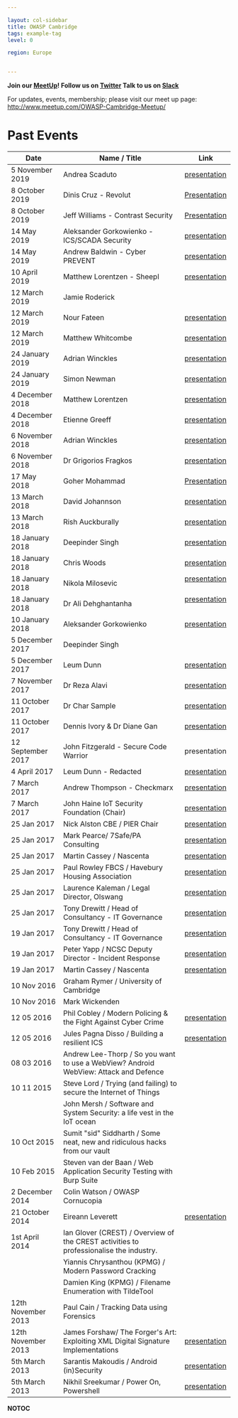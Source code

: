 ```yaml
---

layout: col-sidebar
title: OWASP Cambridge
tags: example-tag
level: 0

region: Europe


---
```

<b>Join our [MeetUp](https://www.meetup.com/OWASP-Cambridge-Meetup/)\!
Follow us on [Twitter](http://twitter.com/#!/owaspcambs)
Talk to us on
[Slack](https://owasp.slack.com/app_redirect?channel=chapter-cambridge)
</b>

For updates, events, membership; please visit our meet up page:
<http://www.meetup.com/OWASP-Cambridge-Meetup/>
<meetup group="OWASP-Cambridge-Meetup" />

# Past Events

| Date               | Name / Title                                                                           | Link                                                                                                                                                         |
| ------------------ | -------------------------------------------------------------------------------------- | ------------------------------------------------------------------------------------------------------------------------------------------------------------ |
| 5 November 2019    | Andrea Scaduto                                                                         | [presentation](/www-pdf-archive/RTF-OWASP-Cambridge.pdf )                                                                                                     |
| 8 October 2019     | Dinis Cruz - Revolut                                                                   | [Presentation](https://www.slideshare.net/DinisCruz/using-owasp-security-bot-osbot-to-make-fact-based-security-decisions)                                    |
| 8 October 2019     | Jeff Williams - Contrast Security                                                      | [Presentation](https://contrastsecurity.app.box.com/s/w2pv7cb46r3guyob6i1xf0igne9g281g)                                                                      |
| 14 May 2019        | Aleksander Gorkowienko - ICS/SCADA Security                                            | [presentation](https://spirent1-my.sharepoint.com/:b:/g/personal/aleksander_gorkowienko_spirent_com/EfDeMof_rydPsGBCGioPuBAB-7VpkIB4jGVtNv2vm8uUhQ?e=dA7hha) |
| 14 May 2019        | Andrew Baldwin - Cyber PREVENT                                                         | [presentation](/www-pdf-archive/Cyber_Prevent_for_OWASP_May_2019.pdf )                                                                                        |
| 10 April 2019      | Matthew Lorentzen - Sheepl                                                             | [presentation](/www-pdf-archive/OWASP-Sheepl_Presentation_April19.pdf )                                                                                       |
| 12 March 2019      | Jamie Roderick                                                                         |                                                                                                                                                              |
| 12 March 2019      | Nour Fateen                                                                            | [presentation](/www-pdf-archive/Nour_-_OWASP-3.pdf )                                                                                                          |
| 12 March 2019      | Matthew Whitcombe                                                                      | [presentation](/www-pdf-archive/MWR_-_OWASP_v6.pdf )                                                                                                          |
| 24 January 2019    | Adrian Winckles                                                                        | [presentation](/www-pdf-archive/Botprobe_-_Reducing_Network_Threat_Intelligence_Big_Data_v0-1_.pdf )                                                          |
| 24 January 2019    | Simon Newman                                                                           | [presentation](/www-pdf-archive/Cyber_Threat_Intelligence_Day_\(Anglia_Ruskin_University\).pdf )                                                              |
| 4 December 2018    | Matthew Lorentzen                                                                      | [presentation](/www-pdf-archive/From_battlefield_to_bunker_v1-0.pdf )                                                                                         |
| 4 December 2018    | Etienne Greeff                                                                         | [presentation](/www-pdf-archive/Seconds_out_2018_AI_&_ML_40_min_version.pdf )                                                                                 |
| 6 November 2018    | Adrian Winckles                                                                        | [presentation](/www-pdf-archive/OWASP_Cambridge_Talk_-_Application_Honeypot_Threat_Intelligence_v1-0.pdf )                                                    |
| 6 November 2018    | Dr Grigorios Fragkos                                                                   | [presentation](/www-pdf-archive/OWASP_Cambridge_-_6Nov2018_-_G.Fragkos.pdf )                                                                                  |
| 17 May 2018        | Goher Mohammad                                                                         | [Presentation](https://www.slideshare.net/GoherMohammad/joint-owasp-cambridge-bcs-cybercrime-forensics-sig-uk-cyber-security-forum-cambridge-cluster)        |
| 13 March 2018      | David Johannson                                                                        | [presentation](/www-pdf-archive/Cambridge_13-Mar-2018_OWASP_Top_10_2017.pdf )                                                                                 |
| 13 March 2018      | Rish Auckburally                                                                       | [presentation](/www-pdf-archive/Intro_to_3B_RA_V1.pdf )                                                                                                       |
| 18 January 2018    | Deepinder Singh                                                                        | [presentation](/www-pdf-archive/OWASP-AI-Cybersecurity_Cambridge-Deep-180118.pdf )                                                                            |
| 18 January 2018    | Chris Woods                                                                            | [presentation](Media:Deck_OWASP_event_17-01.pptx )                                                                                                 |
| 18 January 2018    | Nikola Milosevic                                                                       | [presentation](Media:OWASPCambridge.pptx ) ‎                                                                                                       |
| 18 January 2018    | Dr Ali Dehghantanha                                                                    | [presentation](Media:OWASP_Cambridge_Myths_and_Truths_Cyber_Threat_Hunting_and_Intelligence_in_IoT_Environments.pptx ) ‎                           |
| 10 January 2018    | Aleksander Gorkowienko                                                                 | [presentation](/www-pdf-archive/A.Gorkowienko-Securing_Oil_and_Gas_Systems_From_Cyber-attack_v1.1.pdf )                                                       |
| 5 December 2017    | Deepinder Singh                                                                        |                                                                                                                                                              |
| 5 December 2017    | Leum Dunn                                                                              | [presentation](/www-pdf-archive/100_things.pdf )                                                                                                              |
| 7 November 2017    | Dr Reza Alavi                                                                          | [presentation](Media:GDPR.pptx )                                                                                                                   |
| 11 October 2017    | Dr Char Sample                                                                         | [presentation](/www-pdf-archive/FN-20171011_\(compressed_image_version.pdf )                                                                                  |
| 11 October 2017    | Dennis Ivory & Dr Diane Gan                                                            | [presentation](Media:Anglia_Ruskin_F435.pptx )                                                                                                     |
| 12 September 2017  | John Fitzgerald - Secure Code Warrior                                                  | presentation                                                                                                                                                 |
| 4 April 2017       | Leum Dunn - Redacted                                                                   | [presentation](/www-pdf-archive/A_day_in_the_life_of.pdf )                                                                                                    |
| 7 March 2017       | Andrew Thompson - Checkmarx                                                            | [presentation](/www-pdf-archive/OWASP_Cambridge_-_Checkmarx_Software_AppSec_kit.pdf )                                                                         |
| 7 March 2017       | John Haine IoT Security Foundation (Chair)                                             | [presentation](/www-pdf-archive/Ambassador_IoTSF_Feb_2017_Intro_jlh.pdf )                                                                                     |
| 25 Jan 2017        | Nick Alston CBE / PIER Chair                                                           | [presentation](Media:Cyber_session.pptx )                                                                                                          |
| 25 Jan 2017        | Mark Pearce/ 7Safe/PA Consulting                                                       | [presentation](/www-pdf-archive/PA_GDPR_25_JANUARY_2017.pdf )                                                                                                 |
| 25 Jan 2017        | Martin Cassey / Nascenta                                                               | [presentation](/www-pdf-archive/2017-01-25,GDPR_Readiness-Handout.pdf )                                                                                       |
| 25 Jan 2017        | Paul Rowley FBCS / Havebury Housing Association                                        | [presentation](Media:OWASP_event_250117_Paul_Rowley_pres.pptx )                                                                                    |
| 25 Jan 2017        | Laurence Kaleman / Legal Director, Olswang                                             | [presentation](/www-pdf-archive/Olswang_slides_-_GDPR_and_NIS_Directive_-_accountability_security_and_trust_-_25_Jan_2017.pdf )                               |
| 25 Jan 2017        | Tony Drewitt / Head of Consultancy - IT Governance                                     | [presentation](/www-pdf-archive/ITGGDPRNIS20170125v0.1.pdf )                                                                                                  |
| 19 Jan 2017        | Tony Drewitt / Head of Consultancy - IT Governance                                     | [presentation](/www-pdf-archive/ITG_IncidentResponse_20170119.pdf )                                                                                           |
| 19 Jan 2017        | Peter Yapp / NCSC Deputy Director - Incident Response                                  | [presentation](/www-pdf-archive/NCSC_slides.pdf )                                                                                                             |
| 19 Jan 2017        | Martin Cassey / Nascenta                                                               | [presentation](/www-pdf-archive/Nascenta-IM-handout.pdf )                                                                                                     |
| 10 Nov 2016        | Graham Rymer / University of Cambridge                                                 |                                                                                                                                                              |
| 10 Nov 2016        | Mark Wickenden                                                                         |                                                                                                                                                              |
| 12 05 2016         | Phil Cobley / Modern Policing & the Fight Against Cyber Crime                          | [presentation](/www-pdf-archive/Cyber_Threat_Presentation_-_ARU_Cyber_Resilience_-_May_2016.pdf )                                                             |
| 12 05 2016         | Jules Pagna Disso / Building a resilient ICS                                           | [presentation](/www-pdf-archive/Building_a_resilient_ICS.pdf )                                                                                                |
| 08 03 2016         | Andrew Lee-Thorp / So you want to use a WebView? Android WebView: Attack and Defence   |                                                                                                                                                              |
| 10 11 2015         | Steve Lord / Trying (and failing) to secure the Internet of Things                     |                                                                                                                                                              |
|                    | John Mersh / Software and System Security: a life vest in the IoT ocean                |                                                                                                                                                              |
| 10 Oct 2015        | Sumit "sid" Siddharth / Some neat, new and ridiculous hacks from our vault             |                                                                                                                                                              |
| 10 Feb 2015        | Steven van der Baan / Web Application Security Testing with Burp Suite                 |                                                                                                                                                              |
| 2 December 2014    | Colin Watson / OWASP Cornucopia                                                        |                                                                                                                                                              |
| 21 October 2014    | Eireann Leverett                                                                       | [presentation](/www-pdf-archive/20141021-Eireann_Leverett-SwitchesGetStitches.pdf )                                                                           |
| 1st April 2014     | Ian Glover (CREST) / Overview of the CREST activities to professionalise the industry. |                                                                                                                                                              |
|                    | Yiannis Chrysanthou (KPMG) / Modern Password Cracking                                  |                                                                                                                                                              |
|                    | Damien King (KPMG) / Filename Enumeration with TildeTool                               |                                                                                                                                                              |
| 12th November 2013 | Paul Cain / Tracking Data using Forensics                                              |                                                                                                                                                              |
| 12th November 2013 | James Forshaw/ The Forger's Art: Exploiting XML Digital Signature Implementations      | [presentation](/www-pdf-archive/20131112-James_Forshaw-the_forgers_art-james_forshaw-breakpoint2k13.pdf )                                                     |
| 5th March 2013     | Sarantis Makoudis / Android (in)Security                                               | [presentation](/www-pdf-archive/20130305-sarantis.pdf )                                                                                                       |
| 5th March 2013     | Nikhil Sreekumar / Power On, Powershell                                                | [presentation](http://www.slideshare.net/Roo7break/power-on-powershell)                                                                                      |

__NOTOC__ <headertabs></headertabs>
